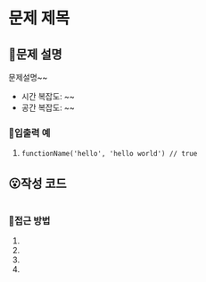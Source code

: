 # 문제 제목
## 🧐문제 설명
문제설명~~
* 시간 복잡도: ~~
* 공간 복잡도: ~~

### 💬입출력 예
1. `functionName('hello', 'hello world') // true`

## 😮작성 코드
```javascript

```

### 🤔접근 방법
1. 
2. 
3. 
4. 
